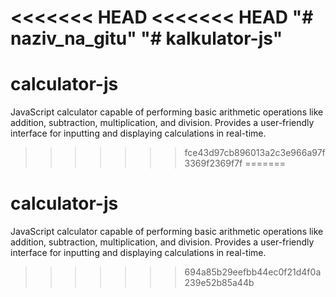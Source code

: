 <<<<<<< HEAD
<<<<<<< HEAD
"# naziv_na_gitu" 
"# kalkulator-js" 
=======
# calculator-js
JavaScript calculator capable of performing basic arithmetic operations like addition, subtraction, multiplication, and division. Provides a user-friendly interface for inputting and displaying calculations in real-time.
>>>>>>> fce43d97cb896013a2c3e966a97f3369f2369f7f
=======
# calculator-js
JavaScript calculator capable of performing basic arithmetic operations like addition, subtraction, multiplication, and division. Provides a user-friendly interface for inputting and displaying calculations in real-time.
>>>>>>> 694a85b29eefbb44ec0f21d4f0a239e52b85a44b
